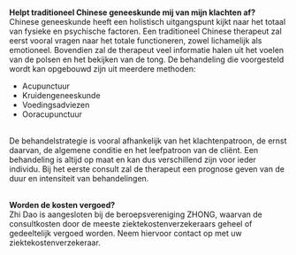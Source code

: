 <br/>

**Helpt traditioneel Chinese geneeskunde mij van mijn klachten af?**  
Chinese geneeskunde heeft een holistisch uitgangspunt kijkt naar het totaal van fysieke en psychische factoren. Een traditioneel Chinese therapeut zal eerst vooral vragen naar het totale functioneren, zowel lichamelijk als emotioneel. Bovendien zal de therapeut veel informatie halen uit het voelen van de polsen en het bekijken van de tong. 
De behandeling die voorgesteld wordt kan opgebouwd zijn uit meerdere methoden: 
* Acupunctuur
* Kruidengeneeskunde
* Voedingsadviezen 
* Ooracupunctuur
<br/><br/>

De behandelstrategie is vooral afhankelijk van het klachtenpatroon, de ernst daarvan, de algemene conditie en het leefpatroon van de cliënt. 
Een behandeling is altijd op maat en kan dus verschillend zijn voor ieder individu. Bij het eerste consult zal de therapeut een prognose geven van de duur en intensiteit van behandelingen.
<br/><br/>

**Worden de kosten vergoed?**  
Zhi Dao is aangesloten bij de beroepsvereniging ZHONG, waarvan de consultkosten door de meeste ziektekostenverzekeraars geheel of gedeeltelijk vergoed worden. 
Neem hiervoor contact op met uw ziektekostenverzekeraar.